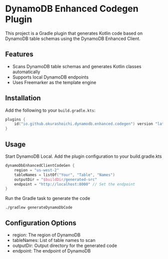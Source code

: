# DynamoDB Enhanced Codegen Plugin

This project is a Gradle plugin that generates Kotlin code based on DynamoDB table schemas using the DynamoDB Enhanced Client.

## Features

- Scans DynamoDB table schemas and generates Kotlin classes automatically
- Supports local DynamoDB endpoints
- Uses Freemarker as the template engine

## Installation

Add the following to your `build.gradle.kts`:

```kotlin
plugins {
    id("io.github.okurashoichi.dynamodb.enhanced.codegen") version "latest"
}
```

## Usage
Start DynamoDB Local.
Add the plugin configuration to your build.gradle.kts

```kotlin
dynamoDbEnhancedClientCodeGen {
    region = "us-west-2"
    tableNames = listOf("Your", "Table", "Names")
    outputDir = "$buildDir/generated-src"
    endpoint = "http://localhost:8000" // Set the endpoint
}
```

Run the Gradle task to generate the code

```shell
./gradlew generateDynamoDbCode
```
## Configuration Options
- region: The region of DynamoDB
- tableNames: List of table names to scan
- outputDir: Output directory for the generated code
- endpoint: The endpoint of DynamoDB
